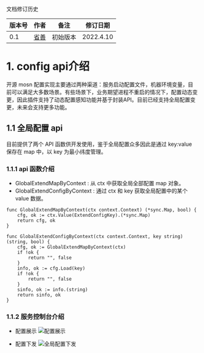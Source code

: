文档修订历史

| 版本号 | 作者 | 备注    | 修订日期     |
|-----| ---- |-------|----------|
| 0.1 | [省善](https://github.com/YIDWang) | 初始版本 | 2022.4.10 |

# 1. config api介绍
开源 mosn 配置实现主要通过两种渠道：服务启动配置文件，机器环境变量，目前可以满足大多数场景。有些场景下，业务期望进程不重启的情况下，配置动态变更，因此插件支持了动态配置感知功能并基于封装API。目前已经支持全局配置变更，未来会支持更多功能。

## 1.1 全局配置 api
目前提供了两个 API 函数供开发使用，鉴于全局配置众多因此是通过 key:value 保存在 map 中，以 key 为最小纬度管理。

### 1.1.1 api 函数介绍
* GlobalExtendMapByContext : 从 ctx 中获取全局全部配置 map 对象。
* GlobalExtendConfigByContext : 通过 ctx 和 key 获取全局配置中的某个 value 数据。 

```shell
func GlobalExtendMapByContext(ctx context.Context) (*sync.Map, bool) {
	cfg, ok := ctx.Value(ExtendConfigKey).(*sync.Map)
	return cfg, ok
}

func GlobalExtendConfigByContext(ctx context.Context, key string) (string, bool) {
	cfg, ok := GlobalExtendMapByContext(ctx)
	if !ok {
		return "", false
	}
	info, ok := cfg.Load(key)
	if !ok {
		return "", false
	}
	sinfo, ok := info.(string)
	return sinfo, ok
}
```

### 1.1.2 服务控制台介绍
* 配置展示
![配置展示]()

* 配置下发
![全局配置下发]()